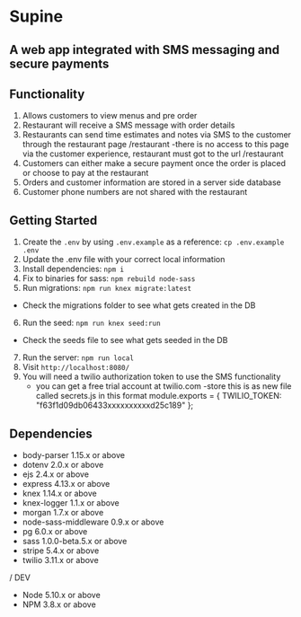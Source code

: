 # Supine

## A web app integrated with SMS messaging and secure payments

## Functionality
1. Allows customers to view menus and pre order 
2. Restaurant will receive a SMS message with order details
3. Restaurants can send time estimates and notes via SMS to the customer through the restaurant page /restaurant 
    -there is no access to this page via the customer experience, restaurant must got to the url /restaurant
4. Customers can either make a secure payment once the order is placed or choose to pay at the restaurant
5. Orders and customer information are stored in a server side database
6. Customer phone numbers are not shared with the restaurant 

## Getting Started

1. Create the `.env` by using `.env.example` as a reference: `cp .env.example .env`
2. Update the .env file with your correct local information
3. Install dependencies: `npm i`
4. Fix to binaries for sass: `npm rebuild node-sass`
5. Run migrations: `npm run knex migrate:latest`
  - Check the migrations folder to see what gets created in the DB
6. Run the seed: `npm run knex seed:run`
  - Check the seeds file to see what gets seeded in the DB
7. Run the server: `npm run local`
8. Visit `http://localhost:8080/`
9.  You will need a twilio authorization token to use the SMS functionality
    - you can get a free trial account at twilio.com
    -store this is as new file called secrets.js in this format
        module.exports = {
         TWILIO_TOKEN: "f63f1d09db06433xxxxxxxxxxd25c189"
        };

## Dependencies

- body-parser 1.15.x or above 
- dotenv 2.0.x or above
- ejs 2.4.x or above 
- express 4.13.x or above 
- knex 1.14.x or above 
- knex-logger 1.1.x or above 
- morgan 1.7.x or above 
- node-sass-middleware 0.9.x or above 
- pg 6.0.x or above 
- sass 1.0.0-beta.5.x or above 
- stripe 5.4.x or above 
- twilio 3.11.x or above 

/ DEV
- Node 5.10.x or above
- NPM 3.8.x or above
